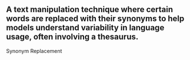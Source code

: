 A text manipulation technique where certain words are replaced with their synonyms to help models understand variability in language usage, often involving a thesaurus.
---
Synonym Replacement
